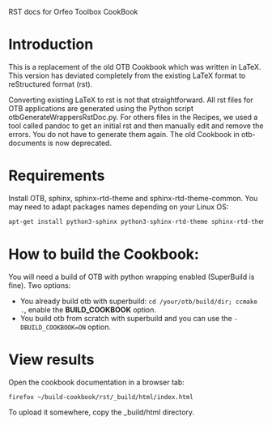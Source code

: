 RST docs for Orfeo Toolbox CookBook

Introduction
============

This is a replacement of the old OTB Cookbook which was written in LaTeX. This version has deviated completely from the existing LaTeX format to reStructured format (rst).

Converting existing LaTeX to rst is not that straightforward. All rst files for OTB applications are generated using the Python script otbGenerateWrappersRstDoc.py.
For others files in the Recipes, we used a tool called pandoc to get an initial rst and then manually edit and remove the errors. You do not have to generate them again.
The old Cookbook in otb-documents is now deprecated.

Requirements
============
Install OTB, sphinx, sphinx-rtd-theme and sphinx-rtd-theme-common. You may need to adapt packages names depending on your Linux OS:

```bash
apt-get install python3-sphinx python3-sphinx-rtd-theme sphinx-rtd-theme-common
```

How to build the Cookbook:
==========================

You will need a build of OTB with python wrapping enabled (SuperBuild is fine). Two options:

* You already build otb with superbuild: ```cd /your/otb/build/dir; ccmake .```, enable the **BUILD_COOKBOOK** option.
* You build otb from scratch with superbuild and you can use the ```-DBUILD_COOKBOOK=ON``` option.

View results
============

Open the cookbook documentation in a browser tab:

    firefox ~/build-cookbook/rst/_build/html/index.html

To upload it somewhere, copy the _build/html directory.
